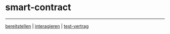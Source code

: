 # smart-contract

---

[bereitstellen](../bereitstellen.md) 
| [interagieren](../interagieren.md) 
| [test-vertrag](../test-vertrag.md) 
